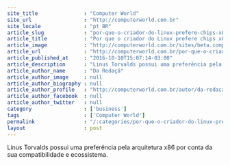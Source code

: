 ```yaml
---
site_title               : "Computer World"
site_url                 : "http://computerworld.com.br"
site_locale              : "pt_BR"
article_slug             : "por-que-o-criador-do-linux-prefere-chips-x86-do-que-processadores-arm"
article_title            : "Por que o criador do Linux prefere chips x86 do que processadores ARM?"
article_image            : "http://computerworld.com.br/sites/beta.computerworld.com.br/files/news_articles/linus_torvalds.jpg"
article_url              : "http://computerworld.com.br/por-que-o-criador-do-linux-prefere-chips-x86-do-que-processadores-arm"
article_published_at     : "2016-10-10T15:07:14-03:00"
article_description      : "Linus Torvalds possui uma preferência pela arquitetura x86 por conta da sua compatibilidade e ecossistema."
article_author_name      : "Da Redaçã"
article_author_image     : null
article_author_biography : null
article_author_profile   : "http://computerworld.com.br/autor/da-redacao"
article_author_facebook  : null
article_author_twitter   : null
category                 : ['business']
tags                     : ['Computer World']
permalink                : "/:categories/por-que-o-criador-do-linux-prefere-chips-x86-do-que-processadores-arm/"
layout                   : post
---
```


Linus Torvalds possui uma preferência pela arquitetura x86 por conta da sua compatibilidade e ecossistema.
